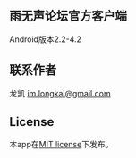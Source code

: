 ## 雨无声论坛官方客户端
Android版本2.2-4.2

## 联系作者
龙凯 im.longkai@gmail.com

## License
本app在[MIT license][]下发布。

[MIT license]: http://opensource.org/licenses/mit-license.php
